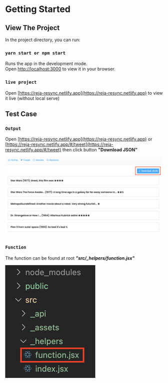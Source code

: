# Getting Started

## View The Project

In the project directory, you can run:

### `yarn start or npm start`

Runs the app in the development mode.\
Open [http://localhost:3000](http://localhost:3000) to view it in your browser.

### `live project`

Open [https://reja-resync.netlify.app](https://reja-resync.netlify.app) to view it live (without local serve)

## Test Case

### `Output`

Open [https://reja-resync.netlify.app](https://reja-resync.netlify.app) or [https://reja-resync.netlify.app/#/tweet](https://reja-resync.netlify.app/#/tweet) then click button **"Download JSON"**

![downloadJSON](public/download-json.png)

### `Function`

The function can be found at root **_"src/\_helpers/function.jsx"_**

![function](public/function.png)
